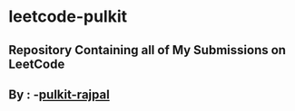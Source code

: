 # leetcode-pulkit


## Repository Containing all of My Submissions on LeetCode 

## By : -[pulkit-rajpal](https://leetcode.com/pulkitrajpal/)
